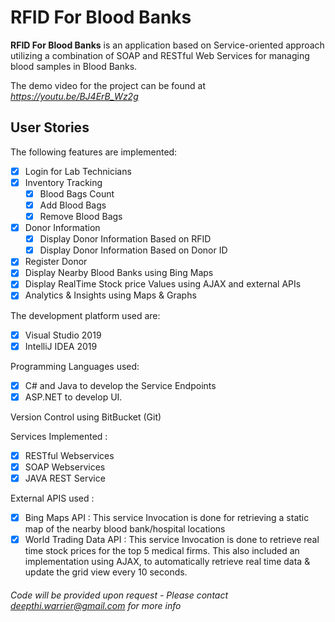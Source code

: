 # RFID For Blood Banks

**RFID For Blood Banks** is an application based on Service-oriented approach utilizing a combination of SOAP and RESTful Web Services for managing blood samples in Blood Banks.

The demo video for the project can be found at
*https://youtu.be/BJ4ErB_Wz2g*

## User Stories

The following features are implemented:
- [X] Login for Lab Technicians
- [X] Inventory Tracking
  - [X] Blood Bags Count
  - [X] Add Blood Bags
  - [X] Remove Blood Bags  
- [X] Donor Information
    - [X] Display Donor Information Based on RFID
    - [X] Display Donor Information Based on Donor ID
- [X] Register Donor
- [X] Display Nearby Blood Banks using Bing Maps
- [X] Display RealTime Stock price Values using AJAX and external APIs
- [X] Analytics & Insights using Maps & Graphs

The development platform used are:
- [X] Visual Studio 2019
- [X]	IntelliJ IDEA 2019

Programming Languages used:
- [X] C# and Java to develop the Service Endpoints
- [X]	ASP.NET to develop UI.

Version Control using BitBucket (Git)

Services Implemented :
- [X] RESTful Webservices
- [X]	SOAP Webservices
- [X] JAVA REST Service

External APIS used :
- [X] Bing Maps API : This service Invocation is done for retrieving a static map of the nearby blood bank/hospital locations
- [X]	World Trading Data API : This service Invocation is done to retrieve real time stock prices for the top 5 medical firms. This also included an implementation using AJAX, to automatically retrieve real time data & update the grid view every 10 seconds.

###### *Code will be provided upon request - Please contact deepthi.warrier@gmail.com for more info*
